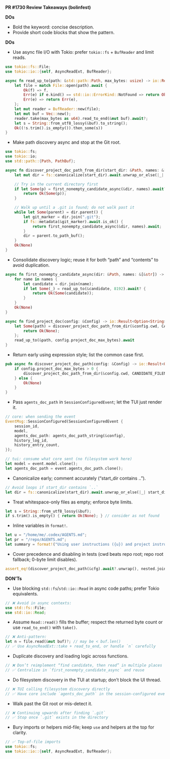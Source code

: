 **PR #1730 Review Takeaways (bolinfest)**

**DOs**
- Bold the keyword: concise description.
- Provide short code blocks that show the pattern.

**DOs**
- Use async file I/O with Tokio: prefer `tokio::fs` + `BufReader` and limit reads.
```rust
use tokio::fs::File;
use tokio::io::{self, AsyncReadExt, BufReader};

async fn read_up_to(path: &std::path::Path, max_bytes: usize) -> io::Result<Option<String>> {
    let file = match File::open(path).await {
        Ok(f) => f,
        Err(e) if e.kind() == std::io::ErrorKind::NotFound => return Ok(None),
        Err(e) => return Err(e),
    };
    let mut reader = BufReader::new(file);
    let mut buf = Vec::new();
    reader.take(max_bytes as u64).read_to_end(&mut buf).await?;
    let s = String::from_utf8_lossy(&buf).to_string();
    Ok((!s.trim().is_empty()).then_some(s))
}
```

- Make path discovery async and stop at the Git root.
```rust
use tokio::fs;
use tokio::io;
use std::path::{Path, PathBuf};

async fn discover_project_doc_path_from_dir(start_dir: &Path, names: &[&str]) -> io::Result<Option<PathBuf>> {
    let mut dir = fs::canonicalize(start_dir).await.unwrap_or_else(|_| start_dir.to_path_buf());

    // Try in the current directory first
    if let Some(p) = first_nonempty_candidate_async(&dir, names).await? {
        return Ok(Some(p));
    }

    // Walk up until a .git is found; do not walk past it
    while let Some(parent) = dir.parent() {
        let git_marker = dir.join(".git");
        if fs::metadata(&git_marker).await.is_ok() {
            return first_nonempty_candidate_async(&dir, names).await;
        }
        dir = parent.to_path_buf();
    }
    Ok(None)
}
```

- Consolidate discovery logic; reuse it for both “path” and “contents” to avoid duplication.
```rust
async fn first_nonempty_candidate_async(dir: &Path, names: &[&str]) -> io::Result<Option<PathBuf>> {
    for name in names {
        let candidate = dir.join(name);
        if let Some(_) = read_up_to(&candidate, 8192).await? {
            return Ok(Some(candidate));
        }
    }
    Ok(None)
}

async fn find_project_doc(config: &Config) -> io::Result<Option<String>> {
    let Some(path) = discover_project_doc_path_from_dir(&config.cwd, CANDIDATE_FILENAMES).await? else {
        return Ok(None);
    };
    read_up_to(&path, config.project_doc_max_bytes).await
}
```

- Return early using expression style; list the common case first.
```rust
pub async fn discover_project_doc_path(config: &Config) -> io::Result<Option<PathBuf>> {
    if config.project_doc_max_bytes > 0 {
        discover_project_doc_path_from_dir(&config.cwd, CANDIDATE_FILENAMES).await
    } else {
        Ok(None)
    }
}
```

- Pass `agents_doc_path` in `SessionConfiguredEvent`; let the TUI just render it.
```rust
// core: when sending the event
EventMsg::SessionConfigured(SessionConfiguredEvent {
    session_id,
    model,
    agents_doc_path: agents_doc_path_string(&config),
    history_log_id,
    history_entry_count,
});

// tui: consume what core sent (no filesystem work here)
let model = event.model.clone();
let agents_doc_path = event.agents_doc_path.clone();
```

- Canonicalize early; comment accurately (“start_dir contains ..”).
```rust
// Avoid loops if start_dir contains `..`
let dir = fs::canonicalize(start_dir).await.unwrap_or_else(|_| start_dir.to_path_buf());
```

- Treat whitespace-only files as empty; enforce byte limits.
```rust
let s = String::from_utf8_lossy(&buf);
if s.trim().is_empty() { return Ok(None); } // consider as not found
```

- Inline variables in `format!`.
```rust
let u = "/home/me/.codex/AGENTS.md";
let pr = "/repo/AGENTS.md";
let summary = format!("Using user instructions ({u}) and project instructions ({pr})");
```

- Cover precedence and disabling in tests (cwd beats repo root; repo root fallback; 0-byte limit disables).
```rust
assert_eq!(discover_project_doc_path(&cfg).await?.unwrap(), nested.join("AGENTS.md"));
```


**DON’Ts**
- Use blocking `std::fs`/`std::io::Read` in async code paths; prefer Tokio equivalents.
```rust
// ❌ Avoid in async contexts:
use std::fs::File;
use std::io::Read;
```

- Assume `Read::read()` fills the buffer; respect the returned byte count or use `read_to_end()` with `take()`.
```rust
// ❌ Anti-pattern:
let n = file.read(&mut buf)?; // may be < buf.len()
// ✅ Use AsyncReadExt::take + read_to_end, or handle `n` carefully
```

- Duplicate discovery and loading logic across functions.
```rust
// ❌ Don’t reimplement “find candidate, then read” in multiple places
// ✅ Centralize in `first_nonempty_candidate_async` and reuse
```

- Do filesystem discovery in the TUI at startup; don’t block the UI thread.
```rust
// ❌ TUI calling filesystem discovery directly
// ✅ Have core include `agents_doc_path` in the session-configured event
```

- Walk past the Git root or mis-detect it.
```rust
// ❌ Continuing upwards after finding `.git`
// ✅ Stop once `.git` exists in the directory
```

- Bury imports or helpers mid-file; keep `use` and helpers at the top for clarity.
```rust
// ✅ Top-of-file imports
use tokio::fs;
use tokio::io::{self, AsyncReadExt, BufReader};
```